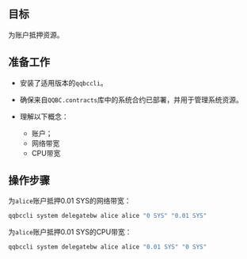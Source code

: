 ## 目标

为账户抵押资源。

## 准备工作

* 安装了适用版本的`qqbccli`。

* 确保来自`QQBC.contracts`库中的系统合约已部署，并用于管理系统资源。
  
* 理解以下概念：
  * 账户；
  * 网络带宽
  * CPU带宽

## 操作步骤

为`alice`账户抵押0.01 SYS的网络带宽：

```sh
qqbccli system delegatebw alice alice "0 SYS" "0.01 SYS"
```

为`alice`账户抵押0.01 SYS的CPU带宽：

```sh
qqbccli system delegatebw alice alice "0.01 SYS" "0 SYS"
```